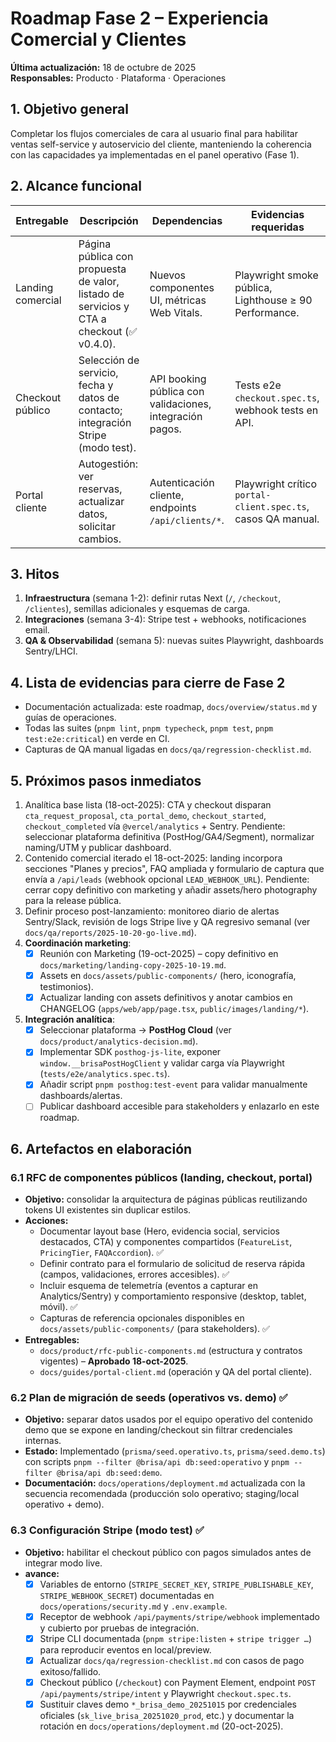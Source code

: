# Roadmap Fase 2 – Experiencia Comercial y Clientes

**Última actualización:** 18 de octubre de 2025  
**Responsables:** Producto · Plataforma · Operaciones

## 1. Objetivo general

Completar los flujos comerciales de cara al usuario final para habilitar ventas self-service y autoservicio del cliente, manteniendo la coherencia con las capacidades ya implementadas en el panel operativo (Fase 1).

## 2. Alcance funcional

| Entregable        | Descripción                                                                               | Dependencias                                             | Evidencias requeridas                                        |
| ----------------- | ----------------------------------------------------------------------------------------- | -------------------------------------------------------- | ------------------------------------------------------------ |
| Landing comercial | Página pública con propuesta de valor, listado de servicios y CTA a checkout (✅ v0.4.0). | Nuevos componentes UI, métricas Web Vitals.              | Playwright smoke pública, Lighthouse ≥ 90 Performance.       |
| Checkout público  | Selección de servicio, fecha y datos de contacto; integración Stripe (modo test).         | API booking pública con validaciones, integración pagos. | Tests e2e `checkout.spec.ts`, webhook tests en API.          |
| Portal cliente    | Autogestión: ver reservas, actualizar datos, solicitar cambios.                           | Autenticación cliente, endpoints `/api/clients/*`.       | Playwright crítico `portal-client.spec.ts`, casos QA manual. |

## 3. Hitos

1. **Infraestructura** (semana 1-2): definir rutas Next (`/`, `/checkout`, `/clientes`), semillas adicionales y esquemas de carga.
2. **Integraciones** (semana 3-4): Stripe test + webhooks, notificaciones email.
3. **QA & Observabilidad** (semana 5): nuevas suites Playwright, dashboards Sentry/LHCI.

## 4. Lista de evidencias para cierre de Fase 2

- Documentación actualizada: este roadmap, `docs/overview/status.md` y guías de operaciones.
- Todas las suites (`pnpm lint`, `pnpm typecheck`, `pnpm test`, `pnpm test:e2e:critical`) en verde en CI.
- Capturas de QA manual ligadas en `docs/qa/regression-checklist.md`.

## 5. Próximos pasos inmediatos

1. Analítica base lista (18-oct-2025): CTA y checkout disparan `cta_request_proposal`, `cta_portal_demo`, `checkout_started`, `checkout_completed` vía `@vercel/analytics` + Sentry. Pendiente: seleccionar plataforma definitiva (PostHog/GA4/Segment), normalizar naming/UTM y publicar dashboard.
2. Contenido comercial iterado el 18-oct-2025: landing incorpora secciones "Planes y precios", FAQ ampliada y formulario de captura que envía a `/api/leads` (webhook opcional `LEAD_WEBHOOK_URL`). Pendiente: cerrar copy definitivo con marketing y añadir assets/hero photography para la release pública.
3. Definir proceso post-lanzamiento: monitoreo diario de alertas Sentry/Slack, revisión de logs Stripe live y QA regresivo semanal (ver `docs/qa/reports/2025-10-20-go-live.md`).
4. **Coordinación marketing**:
   - [x] Reunión con Marketing (19-oct-2025) – copy definitivo en `docs/marketing/landing-copy-2025-10-19.md`.
   - [x] Assets en `docs/assets/public-components/` (hero, iconografía, testimonios).
   - [x] Actualizar landing con assets definitivos y anotar cambios en CHANGELOG (`apps/web/app/page.tsx`, `public/images/landing/*`).

5. **Integración analítica**:
   - [x] Seleccionar plataforma → **PostHog Cloud** (ver `docs/product/analytics-decision.md`).
   - [x] Implementar SDK `posthog-js-lite`, exponer `window.__brisaPostHogClient` y validar carga vía Playwright (`tests/e2e/analytics.spec.ts`).
   - [x] Añadir script `pnpm posthog:test-event` para validar manualmente dashboards/alertas.
   - [ ] Publicar dashboard accesible para stakeholders y enlazarlo en este roadmap.

## 6. Artefactos en elaboración

### 6.1 RFC de componentes públicos (landing, checkout, portal)

- **Objetivo:** consolidar la arquitectura de páginas públicas reutilizando tokens UI existentes sin duplicar estilos.
- **Acciones:**
  - Documentar layout base (Hero, evidencia social, servicios destacados, CTA) y componentes compartidos (`FeatureList`, `PricingTier`, `FAQAccordion`). ✅
  - Definir contrato para el formulario de solicitud de reserva rápida (campos, validaciones, errores accesibles). ✅
  - Incluir esquema de telemetría (eventos a capturar en Analytics/Sentry) y comportamiento responsive (desktop, tablet, móvil). ✅
  - Capturas de referencia opcionales disponibles en `docs/assets/public-components/` (para stakeholders). ✅
- **Entregables:**
  - `docs/product/rfc-public-components.md` (estructura y contratos vigentes) – **Aprobado 18-oct-2025**.
  - `docs/guides/portal-client.md` (operación y QA del portal cliente).

### 6.2 Plan de migración de seeds (operativos vs. demo) ✅

- **Objetivo:** separar datos usados por el equipo operativo del contenido demo que se expone en landing/checkout sin filtrar credenciales internas.
- **Estado:** Implementado (`prisma/seed.operativo.ts`, `prisma/seed.demo.ts`) con scripts `pnpm --filter @brisa/api db:seed:operativo` y `pnpm --filter @brisa/api db:seed:demo`.
- **Documentación:** `docs/operations/deployment.md` actualizada con la secuencia recomendada (producción solo operativo; staging/local operativo + demo).

### 6.3 Configuración Stripe (modo test) ✅

- **Objetivo:** habilitar el checkout público con pagos simulados antes de integrar modo live.
- **avance:**
  - [x] Variables de entorno (`STRIPE_SECRET_KEY`, `STRIPE_PUBLISHABLE_KEY`, `STRIPE_WEBHOOK_SECRET`) documentadas en `docs/operations/security.md` y `.env.example`.
  - [x] Receptor de webhook `/api/payments/stripe/webhook` implementado y cubierto por pruebas de integración.
  - [x] Stripe CLI documentada (`pnpm stripe:listen` + `stripe trigger …`) para reproducir eventos en local/preview.
  - [x] Actualizar `docs/qa/regression-checklist.md` con casos de pago exitoso/fallido.
  - [x] Checkout público (`/checkout`) con Payment Element, endpoint `POST /api/payments/stripe/intent` y Playwright `checkout.spec.ts`.
  - [x] Sustituir claves demo `*_brisa_demo_20251015` por credenciales oficiales (`sk_live_brisa_20251020_prod`, etc.) y documentar la rotación en `docs/operations/deployment.md` (20-oct-2025).
